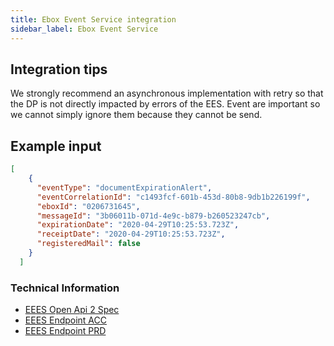 ```yaml
---
title: Ebox Event Service integration
sidebar_label: Ebox Event Service
---
```



## Integration tips

We strongly recommend an asynchronous implementation with retry so that the DP  is not directly impacted by errors of the EES. Event are important so we cannot simply ignore them because they cannot be send.

## Example input

```json
[
    {
      "eventType": "documentExpirationAlert",
      "eventCorrelationId": "c1493fcf-601b-453d-80b8-9db1b226199f",
      "eboxId": "0206731645",
      "messageId": "3b06011b-071d-4e9c-b879-b260523247cb",
      "expirationDate": "2020-04-29T10:25:53.723Z",
      "receiptDate": "2020-04-29T10:25:53.723Z",
      "registeredMail": false
    }
  ]
```

### Technical Information

- [EEES Open Api 2 Spec](../spec/specifications.md#eesOpenApiSpec)
- [EEES Endpoint ACC](https://public.int.fedservices.be/EventServices/Ebox/enterprise/document/events)
- [EEES Endpoint PRD](https://public.fedservices.be/EventServices/Ebox/enterprise/document/events)
